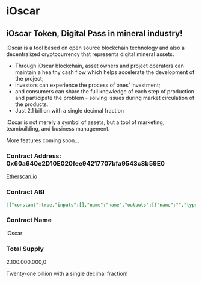 # iOscar
## iOscar Token, Digital Pass in mineral industry!

iOscar is a tool based on open source blockchain technology and also a decentralized cryptocurrency that represents digital mineral assets. 

- Through iOscar blockchain, asset owners and project operators can maintain a healthy cash flow which helps accelerate the development of the project;
- investors can experience the process of ones’ investment; 
- and consumers can share the full knowledge of each step of production and participate the problem - solving issues during market circulation of the products.
- Just 2.1 billion with a single decimal fraction

iOscar is not merely a symbol of assets, but a tool of marketing, teambuilding, and business management.

More features coming soon...

### Contract Address: 0x60a640e2D10E020fee94217707bfa9543c8b59E0

[Etherscan.io](https://etherscan.io/token/0x60a640e2D10E020fee94217707bfa9543c8b59E0/)

### Contract ABI

```markdown
[{"constant":true,"inputs":[],"name":"name","outputs":[{"name":"","type":"string"}],"type":"function"},{"constant":false,"inputs":[{"name":"_spender","type":"address"},{"name":"_value","type":"uint256"}],"name":"approve","outputs":[{"name":"success","type":"bool"}],"type":"function"},{"constant":true,"inputs":[],"name":"totalSupply","outputs":[{"name":"","type":"uint256"}],"type":"function"},{"constant":false,"inputs":[{"name":"_from","type":"address"},{"name":"_to","type":"address"},{"name":"_value","type":"uint256"}],"name":"transferFrom","outputs":[{"name":"success","type":"bool"}],"type":"function"},{"constant":true,"inputs":[],"name":"decimals","outputs":[{"name":"","type":"uint8"}],"type":"function"},{"constant":true,"inputs":[],"name":"version","outputs":[{"name":"","type":"string"}],"type":"function"},{"constant":true,"inputs":[{"name":"_owner","type":"address"}],"name":"balanceOf","outputs":[{"name":"balance","type":"uint256"}],"type":"function"},{"constant":true,"inputs":[],"name":"symbol","outputs":[{"name":"","type":"string"}],"type":"function"},{"constant":false,"inputs":[{"name":"_to","type":"address"},{"name":"_value","type":"uint256"}],"name":"transfer","outputs":[{"name":"success","type":"bool"}],"type":"function"},{"constant":false,"inputs":[{"name":"_spender","type":"address"},{"name":"_value","type":"uint256"},{"name":"_extraData","type":"bytes"}],"name":"approveAndCall","outputs":[{"name":"success","type":"bool"}],"type":"function"},{"constant":true,"inputs":[{"name":"_owner","type":"address"},{"name":"_spender","type":"address"}],"name":"allowance","outputs":[{"name":"remaining","type":"uint256"}],"type":"function"},{"inputs":[{"name":"_initialAmount","type":"uint256"},{"name":"_tokenName","type":"string"},{"name":"_decimalUnits","type":"uint8"},{"name":"_tokenSymbol","type":"string"}],"type":"constructor"},{"anonymous":false,"inputs":[{"indexed":true,"name":"_from","type":"address"},{"indexed":true,"name":"_to","type":"address"},{"indexed":false,"name":"_value","type":"uint256"}],"name":"Transfer","type":"event"},{"anonymous":false,"inputs":[{"indexed":true,"name":"_owner","type":"address"},{"indexed":true,"name":"_spender","type":"address"},{"indexed":false,"name":"_value","type":"uint256"}],"name":"Approval","type":"event"}]
```

### Contract Name

iOscar

### Total Supply

2.100.000.000,0

Twenty-one billion with a single decimal fraction!
